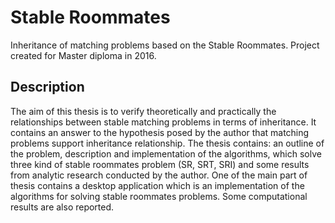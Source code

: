 # Stable Roommates
Inheritance of matching problems based on the Stable Roommates. Project created for Master diploma in 2016.

## Description
The aim of this thesis is to verify theoretically and practically the relationships between stable matching problems in terms of inheritance. It contains an answer to the hypothesis posed by the author that matching problems support inheritance relationship. The thesis contains: an outline of the problem, description and implementation of the algorithms, which solve three kind of stable roommates problem (SR, SRT, SRI) and some results from analytic research conducted by the author. One of the main part of thesis contains a desktop application which is an implementation of the algorithms for solving stable roommates problems. Some computational results are also reported.
